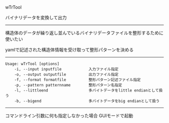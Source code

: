 wTrTool

バイナリデータを変換して出力

------------

構造体のデータが繰り返し並んでいるバイナリデータファイルを整形するために使いたい

yamlで記述された構造体情報を受け取って整形パターンを決める

------------

	Usage: wTrTool [options]
	    -i, --input inputfile            入力ファイル指定
	    -o, --output outputfile          出力ファイル指定
	    -f, --format formatfile          整形パターン記述ファイル指定
	    -p, --pattern patternname        整形パターン名指定
	    -l, --littleend                  多バイトデータをlittle endianとして扱う
	    -b, --bigend                     多バイトデータをbig endianとして扱う

------------

コマンドライン引数に何も指定しなかった場合 GUIモードで起動

